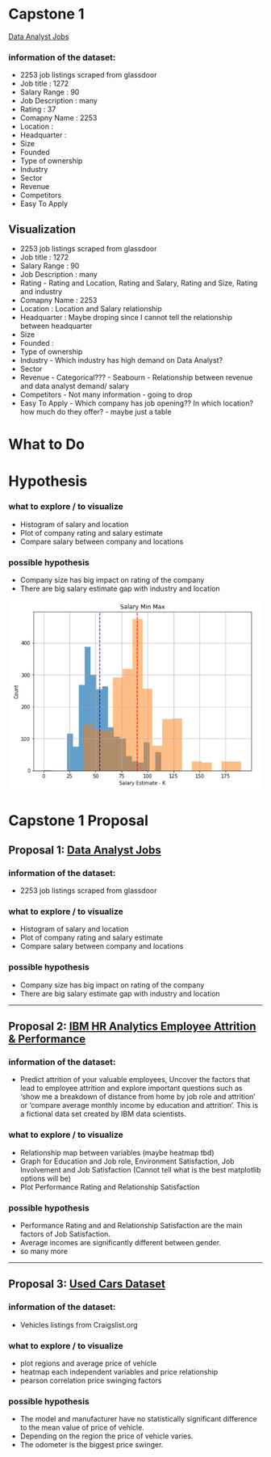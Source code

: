 # Capstone 1

[Data Analyst Jobs](https://www.kaggle.com/andrewmvd/data-analyst-jobs)

### information of the dataset:
  - 2253 job listings scraped from glassdoor
  - Job title :  1272
  - Salary Range :  90 
  - Job Description :  many
  - Rating : 37
  - Comapny Name : 2253
  - Location : 
  - Headquarter : 
  - Size
  - Founded
  - Type of ownership
  - Industry
  - Sector
  - Revenue
  - Competitors 
  - Easy To Apply

## Visualization 

 - 2253 job listings scraped from glassdoor
  - Job title :  1272
  - Salary Range :  90 
  - Job Description :  many
  - Rating - Rating and  Location, Rating and Salary, Rating and Size, Rating and industry
  - Comapny Name : 2253
  - Location : Location and Salary relationship
  - Headquarter : Maybe droping since I cannot tell the relationship between headquarter 
  - Size
  - Founded :
  - Type of ownership
  - Industry - Which industry has high demand on Data Analyst?
  - Sector
  - Revenue - Categorical??? - Seabourn - Relationship between revenue and data analyst demand/ salary  
  - Competitors - Not many information - going to drop
  - Easy To Apply  - Which company has job opening?? In which location? how much do they offer? - maybe just a table

# What to Do 


# Hypothesis 




### what to explore / to visualize  
- Histogram of salary and location 
- Plot of company rating and salary estimate
- Compare salary between company and locations

### possible hypothesis
  - Company size has big impact on rating of the company
  - There are big salary estimate gap with industry and location 




![](img/minmaxsal.png)


# Capstone 1 Proposal

##  Proposal 1:  [Data Analyst Jobs](https://www.kaggle.com/andrewmvd/data-analyst-jobs)

### information of the dataset:
  - 2253 job listings scraped from glassdoor

### what to explore / to visualize  
- Histogram of salary and location 
- Plot of company rating and salary estimate
- Compare salary between company and locations

### possible hypothesis
  - Company size has big impact on rating of the company
  - There are big salary estimate gap with industry and location 


-------



##   Proposal 2: [IBM HR Analytics Employee Attrition & Performance](https://www.kaggle.com/pavansubhasht/ibm-hr-analytics-attrition-dataset?select=WA_Fn-UseC_-HR-Employee-Attrition.csv)

### information of the dataset:
  - Predict attrition of your valuable employees, Uncover the factors that lead to employee attrition and explore important questions such as ‘show me a breakdown of distance from home by job role and attrition’ or ‘compare average monthly income by education and attrition’. This is a fictional data set created by IBM data scientists.

###  what to explore / to visualize
  - Relationship map between variables (maybe heatmap tbd)
  - Graph for Education and Job role, Environment Satisfaction, Job Involvement and Job Satisfaction (Cannot tell what is the best matplotlib options will be)
  - Plot Performance Rating and Relationship Satisfaction

###  possible hypothesis

- Performance Rating and and Relationship Satisfaction are the main factors of Job Satisfaction.
- Average incomes are significantly different between gender.
- so many more

-------

##  Proposal 3: [Used Cars Dataset](https://www.kaggle.com/austinreese/craigslist-carstrucks-data)

### information of the dataset:
  - Vehicles listings from Craigslist.org

### what to explore / to visualize  
  - plot regions and average price of vehicle
  - heatmap each independent variables and price relationship                       
  - pearson correlation price swinging factors
 
###  possible hypothesis
  - The model and manufacturer have no statistically significant difference to the mean value of price of vehicle.
  - Depending on the region the price of vehicle varies.
  - The odometer is the biggest price swinger.


